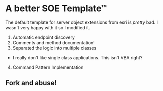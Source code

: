 # A **better** SOE Template™ #

The default template for server object extensions from esri is _pretty_ bad. I wasn't very happy with it so I modified it. 

1. Automatic endpoint discovery
2. Comments and method documentation!
3. Separated the logic into multiple classes 
 - I really don't like single class applications. This isn't VBA right?
4. Command Pattern Implementation

## Fork and abuse! ##